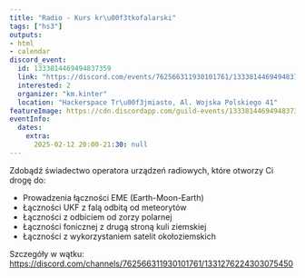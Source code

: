```yaml
---
title: "Radio - Kurs kr\u00f3tkofalarski"
tags: ["hs3"]
outputs:
- html
- calendar
discord_event:
  id: 1333814469494837359
  link: "https://discord.com/events/762566311930101761/1333814469494837359"
  interested: 2
  organizer: "km.kinter"
  location: "Hackerspace Tr\u00f3jmiasto, Al. Wojska Polskiego 41"
featureImage: https://cdn.discordapp.com/guild-events/1333814469494837359/60828de90c03632c6c206037e0f1ec5d.png?size=1024
eventInfo:
  dates:
    extra:
      2025-02-12 20:00-21:30: null
---
```

Zdobądź świadectwo operatora urządzeń radiowych, które otworzy Ci drogę do:

- Prowadzenia łączności EME (Earth-Moon-Earth)
- Łączności UKF z falą odbitą od meteorytów
- Łączności z odbiciem od zorzy polarnej
- Łączności fonicznej z drugą stroną kuli ziemskiej
- Łączności z wykorzystaniem satelit okołoziemskich

Szczegóły w wątku: https://discord.com/channels/762566311930101761/1331276224303075450
